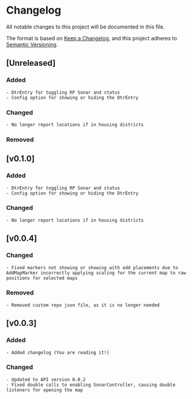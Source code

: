 # Changelog

All notable changes to this project will be documented in this file.

The format is based on [Keep a Changelog](https://keepachangelog.com/en/1.1.0/),
and this project adheres to [Semantic Versioning](https://semver.org/spec/v2.0.0.html).

## [Unreleased]

### Added
	- DtrEntry for toggling RP Sonar and status
	- Config option for showing or hiding the DtrEntry

### Changed
	- No longer report locations if in housing districts

### Removed

## [v0.1.0]

### Added
	- DtrEntry for toggling RP Sonar and status
	- Config option for showing or hiding the DtrEntry

### Changed
	- No longer report locations if in housing districts

## [v0.0.4]

### Changed
	- Fixed markers not showing or showing with odd placements due to AddMapMarker incorrectly applying scaling for the current map to raw positions for selected maps

### Removed
	- Removed custom repo json file, as it is no longer needed	

## [v0.0.3]

### Added
	- Added changelog (You are reading it!)

### Changed
	- Updated to API version 0.0.2
	- Fixed double calls to enabling SonarController, causing double listeners for opening the map